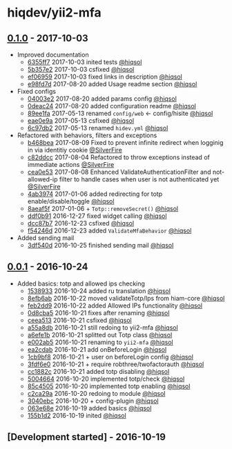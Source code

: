 # hiqdev/yii2-mfa

## [0.1.0] - 2017-10-03

- Improved documentation
    - [6355ff7] 2017-10-03 inited tests [@hiqsol]
    - [5b357e2] 2017-10-03 csfixed [@hiqsol]
    - [ef06959] 2017-10-03 fixed links in description [@hiqsol]
    - [e98fd7d] 2017-08-20 added Usage readme section [@hiqsol]
- Fixed configs
    - [04003e2] 2017-08-20 added params config [@hiqsol]
    - [0deac24] 2017-08-20 added configuration readme [@hiqsol]
    - [89ee1fa] 2017-05-13 renamed `config/web` <- config/hisite [@hiqsol]
    - [eae0e9a] 2017-05-13 csfixed [@hiqsol]
    - [6c97db2] 2017-05-13 renamed `hidev.yml` [@hiqsol]
- Refactored with behaviors, filters and exceptions
    - [b468bea] 2017-08-09 Fixed to prevent infinite redirect when logginig in via identitiy cookie [@SilverFire]
    - [c82ddcc] 2017-08-04 Refactored to throw exceptions instead of immediate actions [@SilverFire]
    - [cea0e53] 2017-08-08 Enhanced ValidateAuthenticationFilter and not-allowed-ip filter to handle cases when user is not authenticated yet [@SilverFire]
    - [4ab3974] 2017-01-06 added redirecting for totp enable/disable/toggle [@hiqsol]
    - [8aeaf5f] 2017-01-06 + `Totp::removeSecret()` [@hiqsol]
    - [ddf0b91] 2016-12-27 fixed widget calling [@hiqsol]
    - [dcc87b7] 2016-12-23 csfixed [@hiqsol]
    - [f54246d] 2016-12-23 added `ValidateMfaBehavior` [@hiqsol]
- Added sending mail
    - [3df540d] 2016-10-25 finished sending mail [@hiqsol]

## [0.0.1] - 2016-10-24

- Added basics: totp and allowed ips checking
    - [1538933] 2016-10-24 added ru translation [@hiqsol]
    - [8efb6ab] 2016-10-22 moved validateTotp/Ips from hiam-core [@hiqsol]
    - [feb2dd9] 2016-10-22 added Allowed IPs functionality [@hiqsol]
    - [0d8cba5] 2016-10-21 fixes after renaming [@hiqsol]
    - [ceea513] 2016-10-21 csfixed [@hiqsol]
    - [a55a8db] 2016-10-21 still redoing to yii2-mfa [@hiqsol]
    - [a6efe1b] 2016-10-21 splitted out Totp class [@hiqsol]
    - [e002ab5] 2016-10-21 renaming to `yii2-mfa` [@hiqsol]
    - [ea2cdab] 2016-10-21 add onBeforeLogin [@hiqsol]
    - [1cb9bf8] 2016-10-21 + user on beforeLogin config [@hiqsol]
    - [3fdf6e0] 2016-10-21 + require robthree/twofactorauth [@hiqsol]
    - [cc1882c] 2016-10-21 added totp disabling [@hiqsol]
    - [5004664] 2016-10-20 implemented totp/check [@hiqsol]
    - [85c4505] 2016-10-20 implemented totp enabling [@hiqsol]
    - [c2ca29a] 2016-10-20 redoing to module [@hiqsol]
    - [3040ebc] 2016-10-20 + config-plugin [@hiqsol]
    - [063e68e] 2016-10-19 added basics [@hiqsol]
    - [155b1d2] 2016-10-19 inited [@hiqsol]

## [Development started] - 2016-10-19

[@hiqsol]: https://github.com/hiqsol
[sol@hiqdev.com]: https://github.com/hiqsol
[@SilverFire]: https://github.com/SilverFire
[d.naumenko.a@gmail.com]: https://github.com/SilverFire
[@tafid]: https://github.com/tafid
[andreyklochok@gmail.com]: https://github.com/tafid
[@BladeRoot]: https://github.com/BladeRoot
[bladeroot@gmail.com]: https://github.com/BladeRoot
[8efb6ab]: https://github.com//commit/8efb6ab
[feb2dd9]: https://github.com//commit/feb2dd9
[0d8cba5]: https://github.com//commit/0d8cba5
[ceea513]: https://github.com//commit/ceea513
[a55a8db]: https://github.com//commit/a55a8db
[a6efe1b]: https://github.com//commit/a6efe1b
[e002ab5]: https://github.com//commit/e002ab5
[ea2cdab]: https://github.com//commit/ea2cdab
[1cb9bf8]: https://github.com//commit/1cb9bf8
[3fdf6e0]: https://github.com//commit/3fdf6e0
[cc1882c]: https://github.com//commit/cc1882c
[5004664]: https://github.com//commit/5004664
[85c4505]: https://github.com//commit/85c4505
[c2ca29a]: https://github.com//commit/c2ca29a
[3040ebc]: https://github.com//commit/3040ebc
[063e68e]: https://github.com//commit/063e68e
[155b1d2]: https://github.com//commit/155b1d2
[1538933]: https://github.com/hiqdev/yii2-mfa/commit/1538933
[6355ff7]: https://github.com/hiqdev/yii2-mfa/commit/6355ff7
[5b357e2]: https://github.com/hiqdev/yii2-mfa/commit/5b357e2
[ef06959]: https://github.com/hiqdev/yii2-mfa/commit/ef06959
[e98fd7d]: https://github.com/hiqdev/yii2-mfa/commit/e98fd7d
[04003e2]: https://github.com/hiqdev/yii2-mfa/commit/04003e2
[0deac24]: https://github.com/hiqdev/yii2-mfa/commit/0deac24
[b468bea]: https://github.com/hiqdev/yii2-mfa/commit/b468bea
[cea0e53]: https://github.com/hiqdev/yii2-mfa/commit/cea0e53
[c82ddcc]: https://github.com/hiqdev/yii2-mfa/commit/c82ddcc
[89ee1fa]: https://github.com/hiqdev/yii2-mfa/commit/89ee1fa
[eae0e9a]: https://github.com/hiqdev/yii2-mfa/commit/eae0e9a
[6c97db2]: https://github.com/hiqdev/yii2-mfa/commit/6c97db2
[4ab3974]: https://github.com/hiqdev/yii2-mfa/commit/4ab3974
[8aeaf5f]: https://github.com/hiqdev/yii2-mfa/commit/8aeaf5f
[ddf0b91]: https://github.com/hiqdev/yii2-mfa/commit/ddf0b91
[dcc87b7]: https://github.com/hiqdev/yii2-mfa/commit/dcc87b7
[f54246d]: https://github.com/hiqdev/yii2-mfa/commit/f54246d
[3df540d]: https://github.com/hiqdev/yii2-mfa/commit/3df540d
[Under development]: https://github.com/hiqdev/yii2-mfa/compare/0.0.1...HEAD
[0.0.1]: https://github.com/hiqdev/yii2-mfa/releases/tag/0.0.1
[0.1.0]: https://github.com/hiqdev/yii2-mfa/compare/0.0.1...0.1.0
